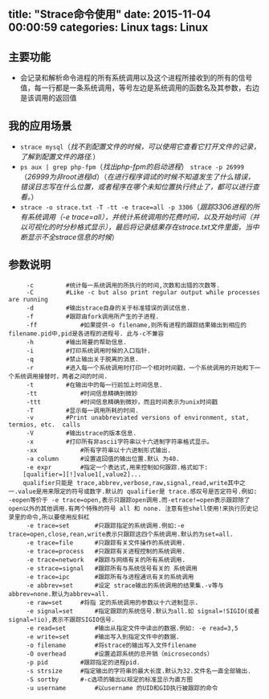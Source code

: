 title: "Strace命令使用"
date: 2015-11-04 00:00:59
categories: Linux
tags: Linux
---
## 主要功能
* 会记录和解析命令进程的所有系统调用以及这个进程所接收到的所有的信号值，每一行都是一条系统调用，等号左边是系统调用的函数名及其参数，右边是该调用的返回值

## 我的应用场景
* `strace mysql`（*找不到配置文件的时候，可以使用它查看它打开文件的记录，了解到配置文件的路径.*）
* `ps aux | grep php-fpm`（*找出php-fpm的启动进程*） `strace -p 26999`（*26999为非root进程id*）（*在进行程序调试的时候不知道发生了什么错误，错误日志写在什么位置，或者程序在哪个未知位置执行终止了，都可以进行查看。*）
* `strace -o strace.txt -T -tt -e trace=all -p 3306`（*跟踪3306进程的所有系统调用（-e trace=all），并统计系统调用的花费时间，以及开始时间（并以可视化的时分秒格式显示），最后将记录结果存在strace.txt文件里面，当中断显示不全strace信息的时候*）

## 参数说明
		 -c			#统计每一系统调用的所执行的时间,次数和出错的次数等.
		 -C			#Like -c but also print regular output while processes are running
		 -d			#输出strace自身的关于标准错误的调试信息.
		 -f			#跟踪由fork调用所产生的子进程.
		 -ff			#如果提供-o filename,则所有进程的跟踪结果输出到相应的filename.pid中,pid是各进程的进程号. 此与-c不兼容
		 -h			#输出简要的帮助信息.
		 -i			#打印系统调用时候的入口指针.
		 -q			#禁止输出关于脱离的消息.
		 -r			#进入每一个系统调用时打印一个相对时间戳，一个系统调用的开始和下一个系统调用接替时，两者之间的时间.
		 -t			#在输出中的每一行前加上时间信息.
		 -tt			#时间信息精确到微妙
		 -ttt			#时间信息精确到微妙，而且时间表示为unix时间戳
		 -T			#显示每一调用所耗的时间.
		 -v			#Print unabbreviated versions of environment, stat, termios, etc.  calls
		 -V			#输出strace的版本信息.
		 -x			#打印所有非ascii字符串以十六进制字符串格式显示。
		 -xx			#所有字符串以十六进制形式输出.
		 -a column		#设置返回值的输出位置.默认 为40.
		 -e expr		#指定一个表达式,用来控制如何跟踪.格式如下:
	    [qualifier=][!]value1[,value2]...
	    qualifier只能是 trace,abbrev,verbose,raw,signal,read,write其中之一.value是用来限定的符号或数字.默认的 qualifier是 trace.感叹号是否定符号.例如: -eopen等价于 -e trace=open,表示只跟踪open调用.而-etrace!=open表示跟踪除了open以外的其他调用.有两个特殊的符号 all 和 none. 注意有些shell使用!来执行历史记录里的命令,所以要使用反斜杠
		 -e trace=set		#只跟踪指定的系统调用.例如:-e trace=open,close,rean,write表示只跟踪这四个系统调用.默认的为set=all.
		 -e trace=file		#只跟踪有关文件操作的系统调用.
		 -e trace=process	#只跟踪有关进程控制的系统调用.
		 -e trace=network	#跟踪与网络有关的所有系统调用.
		 -e strace=signal	#跟踪所有与系统信号有关的 系统调用
		 -e trace=ipc		#跟踪所有与进程通讯有关的系统调用
		 -e abbrev=set		#设定 strace输出的系统调用的结果集.-v等与abbrev=none.默认为abbrev=all.
		 -e raw=set		#将指 定的系统调用的参数以十六进制显示.
		 -e signal=set		#指定跟踪的系统信号.默认为all.如 signal=!SIGIO(或者signal=!io),表示不跟踪SIGIO信号.
		 -e read=set		#输出从指定文件中读出的数据.例如: -e read=3,5
		 -e write=set		#输出写入到指定文件中的数据.
		 -o filename		#将strace的输出写入文件filename
		 -O overhead		#设置追踪系统的总开销（microseconds）
		 -p pid			#跟踪指定的进程pid.
		 -s strsize		#指定输出的字符串的最大长度.默认为32.文件名一直全部输出.
		 -S sortby		#-c选项的输出以规定的标准显示为直方图
		 -u username		#以username 的UID和GID执行被跟踪的命令
